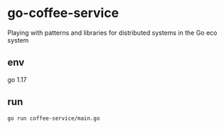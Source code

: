 # go-coffee-service

Playing with patterns and libraries for distributed systems in the Go eco system

## env

go 1.17

## run

```bash
go run coffee-service/main.go
```